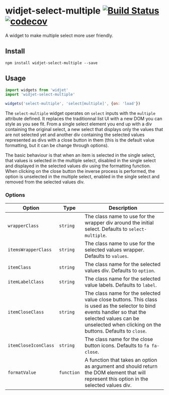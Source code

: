 # widjet-select-multiple [![Build Status](https://travis-ci.org/abe33/widjet-select-multiple.svg?branch=master)](https://travis-ci.org/abe33/widjet-select-multiple) [![codecov](https://codecov.io/gh/abe33/widjet-select-multiple/branch/master/graph/badge.svg)](https://codecov.io/gh/abe33/widjet-select-multiple)

A widget to make multiple select more user friendly.

## Install

```shell
npm install widjet-select-multiple --save
```

## Usage

```js
import widgets from 'widjet'
import 'widjet-select-multiple'

widgets('select-multiple', 'select[multiple]', {on: 'load'})
```

The `select-multiple` widget operates on `select` inputs with the `multiple` attribute defined. It replaces the traditionnal list UI with a new DOM you can style as you see fit. From a single select element you end up with a div containing the original select, a new select that displays only the values that are not selected yet and another div containing the selected values represented as divs with a close button in them (this is the default value formatting, but it can be change through options).

The basic behaviour is that when an item is selected in the single select, that values is selected in the multiple select, disabled in the single select and displayed in the selected values div using the formatting function.
When clicking on the close button the inverse process is performed, the option is unselected in the multiple select, enabled in the single select and removed from the selected values div.

### Options

Option|Type|Description
---|---|---
`wrapperClass`|`string`|The class name to use for the wrapper div around the initial select. Defaults to `select-multiple`.
`itemsWrapperClass`|`string`|The class name to use for the selected values wrapper. Defaults to `values`.
`itemClass`|`string`|The class name for the selected values div. Defaults to `option`.
`itemLabelClass`|`string`|The class name for the selected value labels. Defaults to `label`.
`itemCloseClass`|`string`|The class name for the selected value close buttons. This class is used as the selector to bind events handler so that the selected values can be unselected when clicking on the buttons. Defaults to `close`.
`itemCloseIconClass`|`string`|The class name for the close button icons. Defaults to `fa fa-close`.
`formatValue`|`function`|A function that takes an option as argument and should return the DOM element that will represent this option in the selected values div.
